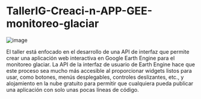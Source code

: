 # TallerIG-Creaci-n-APP-GEE-monitoreo-glaciar
![image](https://user-images.githubusercontent.com/80126056/140573003-35d47a1c-e3d8-477d-a50c-132738589764.png)

El taller está enfocado en el desarrollo de una API de interfaz que permite crear una aplicación web interactiva en Google Earth Engine para el monitoreo glaciar. La API de la interfaz de usuario de Earth Engine hace que este proceso sea mucho más accesible al proporcionar widgets listos para usar, como botones, menús desplegables, controles deslizantes, etc., y alojamiento en la nube gratuito para permitir que cualquiera pueda publicar una aplicación con solo unas pocas líneas de código.
